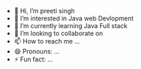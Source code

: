 - 👋 Hi, I’m preeti singh
- 👀 I’m interested in Java web Devlopment
- 🌱 I’m currently learning Java Full stack 
- 💞️ I’m looking to collaborate on 
- 📫 How to reach me ...
- 😄 Pronouns: ...
- ⚡ Fun fact: ...

<!---
preetisingh708/preetisingh708 is a ✨ special ✨ repository because its `README.md` (this file) appears on your GitHub profile.
You can click the Preview link to take a look at your changes.
--->
